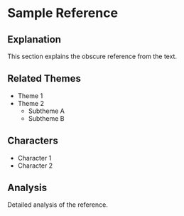 # Sample Reference

## Explanation
This section explains the obscure reference from the text.

## Related Themes
- Theme 1
- Theme 2
  - Subtheme A
  - Subtheme B

## Characters
- Character 1
- Character 2

## Analysis
Detailed analysis of the reference.